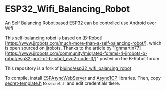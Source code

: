 # ESP32_Wifi_Balancing_Robot
 An Self Balancing Robot based ESP32 can be controlled use Android over Wifi

This self-balancing robot is based on [B-Robot][https://www.jjrobots.com/much-more-than-a-self-balancing-robot/], which is open sourced on jjrobots. Thanks to the article by "[ghmartin77][https://www.jjrobots.com/community/migrated-forums-4-jjrobots-b-robot/esp32-port-of-b-robot_evo2-code-3/]" posted on the B-Robot forum.

This repository is a fork of [bluino/esp32_wifi_balancing_robot](https://github.com/bluino/esp32_wifi_balancing_robot)

To compile, install [ESPAsyncWebServer](https://github.com/ESP32Async/ESPAsyncWebServer) and [AsyncTCP](https://github.com/ESP32Async/AsyncTCP) libraries.
Then, copy [secret-template.h](secret-template.h) to `secret.h` and edit credentials there.

